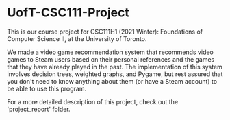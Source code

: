 # UofT-CSC111-Project
This is our course project for CSC111H1 (2021 Winter): Foundations of Computer Science II, at the University of Toronto.

We made a video game recommendation system that recommends video games to Steam users based on their personal references and the games that they have already played in the past. The implementation of this system involves decision trees, weighted graphs, and Pygame, but rest assured that you don't need to know anything about them (or have a Steam account) to be able to use this program.

For a more detailed description of this project, check out the 'project_report' folder.

